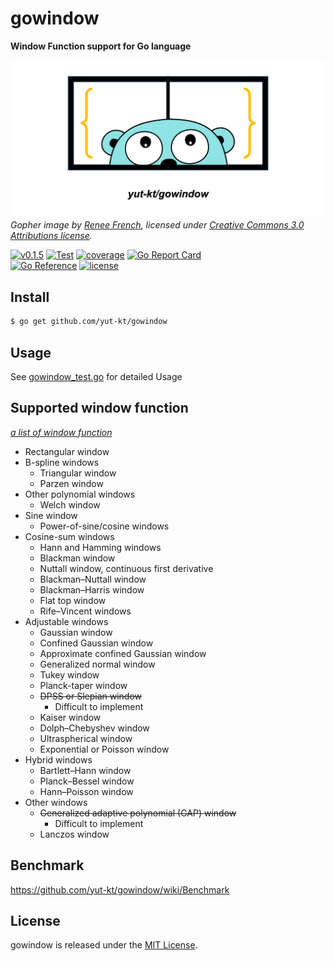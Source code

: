 # gowindow

**Window Function support for Go language**

![gowindow image](img/gowindow.png)
*Gopher image by [Renee French][rf], licensed under [Creative Commons 3.0 Attributions license][cc3-by].*

[![v0.1.5](https://img.shields.io/github/v/release/yut-kt/gowindow?logoColor=ff69b4&style=social)](https://github.com/yut-kt/gowindow/releases)
[![Test](https://github.com/yut-kt/gowindow/actions/workflows/default_branch_test.yaml/badge.svg)](https://github.com/yut-kt/gowindow/actions/workflows/default_branch_test.yaml)
[![coverage](https://img.shields.io/badge/coverage-97.0%25-green)]()
[![Go Report Card](https://goreportcard.com/badge/github.com/yut-kt/gowindow)](https://goreportcard.com/report/github.com/yut-kt/gowindow)  
[![Go Reference](https://pkg.go.dev/badge/github.com/yut-kt/gowindow.svg)](https://pkg.go.dev/github.com/yut-kt/gowindow)
[![license](http://img.shields.io/badge/license-MIT-red.svg?style=flat)](https://raw.githubusercontent.com/yut-kt/gowindow/main/LICENSE)


## Install
```bash
$ go get github.com/yut-kt/gowindow
```

## Usage
See [gowindow_test.go](https://github.com/yut-kt/gowindow/blob/main/gowindow_test.go) for detailed Usage

## Supported window function
*[a list of window function](https://en.wikipedia.org/wiki/Window_function#A_list_of_window_functions)*
- Rectangular window
- B-spline windows
  - Triangular window
  - Parzen window
- Other polynomial windows 
  - Welch window
- Sine window
  - Power-of-sine/cosine windows
- Cosine-sum windows
  - Hann and Hamming windows
  - Blackman window
  - Nuttall window, continuous first derivative
  - Blackman–Nuttall window
  - Blackman–Harris window
  - Flat top window
  - Rife–Vincent windows
- Adjustable windows
  - Gaussian window
  - Confined Gaussian window
  - Approximate confined Gaussian window
  - Generalized normal window
  - Tukey window
  - Planck-taper window
  - ~~DPSS or Slepian window~~
    - Difficult to implement
  - Kaiser window
  - Dolph–Chebyshev window
  - Ultraspherical window
  - Exponential or Poisson window
- Hybrid windows
  - Bartlett–Hann window
  - Planck–Bessel window
  - Hann–Poisson window
- Other windows
  - ~~Generalized adaptive polynomial (GAP) window~~
    - Difficult to implement
  - Lanczos window

## Benchmark
https://github.com/yut-kt/gowindow/wiki/Benchmark

## License
gowindow is released under the [MIT License](https://raw.githubusercontent.com/yut-kt/gowindow/main/LICENSE).

[rf]: https://reneefrench.blogspot.com/
[cc3-by]: https://creativecommons.org/licenses/by/3.0/